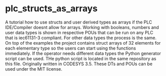 # plc_structs_as_arrays
A tutorial how to use structs and user derived types as arrays if the PLC IDE/Compiler doesnt allow for arrays. Working with booleans, numbers and user data types is shown in respective POUs that can be run on any PLC that is iec61131-3 compliant. For other data types the process is the same. On top of the examples the project contains struct arrays of 32 elements for each elementary type so the users can start using the functions immediately. If the operator needs different data types the Python generator script can be used. THe python script is located in the same repository as this file. Originally written in CODESYS 3.5. These DTs and POUs can be used under the MIT license.

